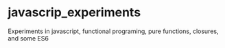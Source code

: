 # javascrip_experiments
Experiments in javascript, functional programing, pure functions, closures, and some ES6
